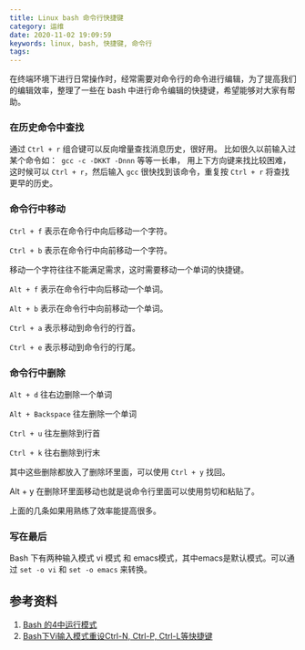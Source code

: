 ```yaml
---
title: Linux bash 命令行快捷键
category: 运维
date: 2020-11-02 19:09:59
keywords: linux, bash, 快捷键, 命令行
tags:
---
```



在终端环境下进行日常操作时，经常需要对命令行的命令进行编辑，为了提高我们的编辑效率，整理了一些在 bash 中进行命令编辑的快捷键，希望能够对大家有帮助。

### 在历史命令中查找 

通过 `Ctrl + r` 组合键可以反向增量查找消息历史，很好用。 比如很久以前输入过某个命令如：` gcc -c -DKKT -Dnnn` 等等一长串， 用上下方向键来找比较困难，这时候可以 `Ctrl + r`，然后输入 `gcc` 很快找到该命令，重复按 `Ctrl + r` 将查找更早的历史。

### 命令行中移动 

`Ctrl + f` 表示在命令行中向后移动一个字符。

`Ctrl + b` 表示在命令行中向前移动一个字符。

移动一个字符往往不能满足需求，这时需要移动一个单词的快捷键。

`Alt + f` 表示在命令行中向后移动一个单词。

`Alt + b` 表示在命令行中向前移动一个单词。 

`Ctrl + a` 表示移动到命令行的行首。

`Ctrl + e` 表示移动到命令行的行尾。

### 命令行中删除 

`Alt + d` 往右边删除一个单词 

`Alt + Backspace` 往左删除一个单词 

`Ctrl + u` 往左删除到行首 

`Ctrl + k` 往右删除到行末 

其中这些删除都放入了删除环里面，可以使用 `Ctrl + y` 找回。

Alt + y 在删除环里面移动也就是说命令行里面可以使用剪切和粘贴了。 

上面的几条如果用熟练了效率能提高很多。 

### 写在最后

Bash 下有两种输入模式 vi 模式 和 emacs模式，其中emacs是默认模式。可以通过 `set -o vi` 和 `set -o emacs` 来转换。 



## 参考资料

1. [Bash 的4中运行模式](https://blog.csdn.net/u010711750/article/details/105924480)
2. [Bash下Vi输入模式重设Ctrl-N, Ctrl-P, Ctrl-L等快捷键](https://blog.csdn.net/marlonyao/article/details/83636161)

